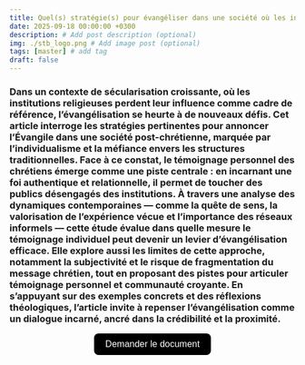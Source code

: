 ```yaml
---
title: Quel(s) stratégie(s) pour évangéliser dans une société où les institutions religieuses ne sont plus une référence ? Le témoignage personnel d'un(e)chrétien (ne) est-il une solution?
date: 2025-09-18 00:00:00 +0300
description: # Add post description (optional)
img: ./stb_logo.png # Add image post (optional)
tags: [master] # add tag
draft: false
---
```


### Dans un contexte de sécularisation croissante, où les institutions religieuses perdent leur influence comme cadre de référence, l’évangélisation se heurte à de nouveaux défis. Cet article interroge les stratégies pertinentes pour annoncer l’Évangile dans une société post-chrétienne, marquée par l’individualisme et la méfiance envers les structures traditionnelles. Face à ce constat, le témoignage personnel des chrétiens émerge comme une piste centrale : en incarnant une foi authentique et relationnelle, il permet de toucher des publics désengagés des institutions. À travers une analyse des dynamiques contemporaines — comme la quête de sens, la valorisation de l’expérience vécue et l’importance des réseaux informels — cette étude évalue dans quelle mesure le témoignage individuel peut devenir un levier d’évangélisation efficace. Elle explore aussi les limites de cette approche, notamment la subjectivité et le risque de fragmentation du message chrétien, tout en proposant des pistes pour articuler témoignage personnel et communauté croyante. En s’appuyant sur des exemples concrets et des réflexions théologiques, l’article invite à repenser l’évangélisation comme un dialogue incarné, ancré dans la crédibilité et la proximité.


<!-- Formulaire -->
<form action="https://docs.google.com/forms/d/e/1FAIpQLSdVCtXMKziox9jUpIwxjOXbhoV6kjBt6KO-Z7aDECOle04i2g/viewform" method="get">

<!-- Input invisible -->
<input type="hidden" name="usp" value="pp_url">
<input type="hidden" name="entry.1405150638" value="Quel(s) stratégie(s) pour évangéliser dans une société où les institutions religieuses ne sont plus une référence ? Le témoignage personnel d'un(e)chrétien (ne) est-il une solution?">

<!-- Bouton -->
<div style="text-align: center; margin-top: 10px;">
  <button 
	type="submit" 
	style="
	  background-color: black; 
	  color: white; 
	  border: none; 
	  padding: 10px 20px; 
	  font-size: 16px; 
	  border-radius: 8px; 
	  cursor: pointer;
	">
	Demander le document
  </button>
</div>
</form>
